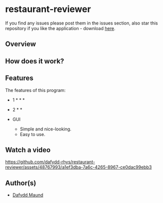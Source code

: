 # restaurant-reviewer
If you find any issues please post them in the issues section, also star this repository if you like the application - download [here](https://github.com/dafydd-rhys/restaurant-reviewer/releases).

## Overview

## How does it work?

## Features

The features of this program:

* 1
  * 
  * 
  * 
 
* 2
  * 
  * 

* GUI
  * Simple and nice-looking.
  * Easy to use.

## Watch a video
https://github.com/dafydd-rhys/restaurant-reviewer/assets/48767993/a1ef3dba-7a6c-4265-8967-ce0dac99ebb3

## Author(s)
* [Dafydd Maund](https://github.com/Stryzhh)
